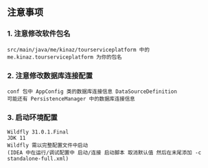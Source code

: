 ## 注意事项
### 1. 注意修改软件包名 
    src/main/java/me/kinaz/tourserviceplatform 中的 me.kinaz.tourserviceplatform 为你的包名
### 2. 注意修改数据库连接配置 
    conf 包中 AppConfig 类的数据库连接信息 DataSourceDefinition
    可能还有 PersistenceManager 中的数据库连接信息
### 3. 启动环境配置
    Wildfly 31.0.1.Final 
    JDK 11
    Wildfly 需以完整配置文件中启动
    (IDEA 中在运行/调试配置中 启动/连接 启动脚本 取消默认值 然后在末尾添加 -c standalone-full.xml)